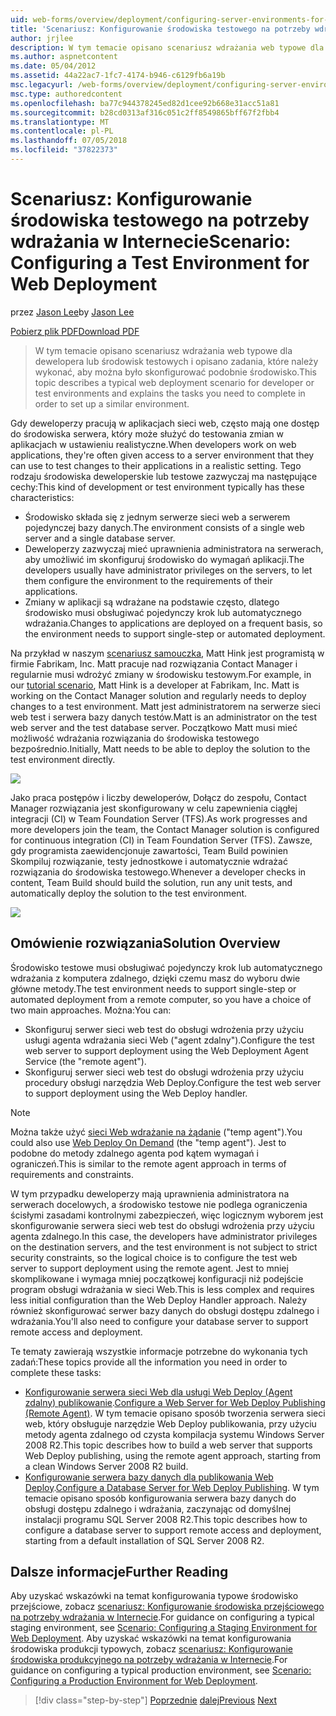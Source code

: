 ```yaml
---
uid: web-forms/overview/deployment/configuring-server-environments-for-web-deployment/scenario-configuring-a-test-environment-for-web-deployment
title: 'Scenariusz: Konfigurowanie środowiska testowego na potrzeby wdrażania w Internecie | Dokumentacja firmy Microsoft'
author: jrjlee
description: W tym temacie opisano scenariusz wdrażania web typowe dla dewelopera lub środowisk testowych i opisano zadania, które należy wykonać, aby skonfigurować zdarzenia serwisowego...
ms.author: aspnetcontent
ms.date: 05/04/2012
ms.assetid: 44a22ac7-1fc7-4174-b946-c6129fb6a19b
msc.legacyurl: /web-forms/overview/deployment/configuring-server-environments-for-web-deployment/scenario-configuring-a-test-environment-for-web-deployment
msc.type: authoredcontent
ms.openlocfilehash: ba77c944378245ed82d1cee92b668e31acc51a81
ms.sourcegitcommit: b28cd0313af316c051c2ff8549865bff67f2fbb4
ms.translationtype: MT
ms.contentlocale: pl-PL
ms.lasthandoff: 07/05/2018
ms.locfileid: "37822373"
---
```

<a name="scenario-configuring-a-test-environment-for-web-deployment"></a><span data-ttu-id="eddbb-103">Scenariusz: Konfigurowanie środowiska testowego na potrzeby wdrażania w Internecie</span><span class="sxs-lookup"><span data-stu-id="eddbb-103">Scenario: Configuring a Test Environment for Web Deployment</span></span>
====================
<span data-ttu-id="eddbb-104">przez [Jason Lee](https://github.com/jrjlee)</span><span class="sxs-lookup"><span data-stu-id="eddbb-104">by [Jason Lee](https://github.com/jrjlee)</span></span>

[<span data-ttu-id="eddbb-105">Pobierz plik PDF</span><span class="sxs-lookup"><span data-stu-id="eddbb-105">Download PDF</span></span>](https://msdnshared.blob.core.windows.net/media/MSDNBlogsFS/prod.evol.blogs.msdn.com/CommunityServer.Blogs.Components.WeblogFiles/00/00/00/63/56/8130.DeployingWebAppsInEnterpriseScenarios.pdf)

> <span data-ttu-id="eddbb-106">W tym temacie opisano scenariusz wdrażania web typowe dla dewelopera lub środowisk testowych i opisano zadania, które należy wykonać, aby można było skonfigurować podobnie środowisko.</span><span class="sxs-lookup"><span data-stu-id="eddbb-106">This topic describes a typical web deployment scenario for developer or test environments and explains the tasks you need to complete in order to set up a similar environment.</span></span>


<span data-ttu-id="eddbb-107">Gdy deweloperzy pracują w aplikacjach sieci web, często mają one dostęp do środowiska serwera, który może służyć do testowania zmian w aplikacjach w ustawieniu realistyczne.</span><span class="sxs-lookup"><span data-stu-id="eddbb-107">When developers work on web applications, they're often given access to a server environment that they can use to test changes to their applications in a realistic setting.</span></span> <span data-ttu-id="eddbb-108">Tego rodzaju środowiska deweloperskie lub testowe zazwyczaj ma następujące cechy:</span><span class="sxs-lookup"><span data-stu-id="eddbb-108">This kind of development or test environment typically has these characteristics:</span></span>

- <span data-ttu-id="eddbb-109">Środowisko składa się z jednym serwerze sieci web a serwerem pojedynczej bazy danych.</span><span class="sxs-lookup"><span data-stu-id="eddbb-109">The environment consists of a single web server and a single database server.</span></span>
- <span data-ttu-id="eddbb-110">Deweloperzy zazwyczaj mieć uprawnienia administratora na serwerach, aby umożliwić im skonfiguruj środowisko do wymagań aplikacji.</span><span class="sxs-lookup"><span data-stu-id="eddbb-110">The developers usually have administrator privileges on the servers, to let them configure the environment to the requirements of their applications.</span></span>
- <span data-ttu-id="eddbb-111">Zmiany w aplikacji są wdrażane na podstawie często, dlatego środowisko musi obsługiwać pojedynczy krok lub automatycznego wdrażania.</span><span class="sxs-lookup"><span data-stu-id="eddbb-111">Changes to applications are deployed on a frequent basis, so the environment needs to support single-step or automated deployment.</span></span>

<span data-ttu-id="eddbb-112">Na przykład w naszym [scenariusz samouczka](../deploying-web-applications-in-enterprise-scenarios/enterprise-web-deployment-scenario-overview.md), Matt Hink jest programistą w firmie Fabrikam, Inc. Matt pracuje nad rozwiązania Contact Manager i regularnie musi wdrożyć zmiany w środowisku testowym.</span><span class="sxs-lookup"><span data-stu-id="eddbb-112">For example, in our [tutorial scenario](../deploying-web-applications-in-enterprise-scenarios/enterprise-web-deployment-scenario-overview.md), Matt Hink is a developer at Fabrikam, Inc. Matt is working on the Contact Manager solution and regularly needs to deploy changes to a test environment.</span></span> <span data-ttu-id="eddbb-113">Matt jest administratorem na serwerze sieci web test i serwera bazy danych testów.</span><span class="sxs-lookup"><span data-stu-id="eddbb-113">Matt is an administrator on the test web server and the test database server.</span></span> <span data-ttu-id="eddbb-114">Początkowo Matt musi mieć możliwość wdrażania rozwiązania do środowiska testowego bezpośrednio.</span><span class="sxs-lookup"><span data-stu-id="eddbb-114">Initially, Matt needs to be able to deploy the solution to the test environment directly.</span></span>

![](scenario-configuring-a-test-environment-for-web-deployment/_static/image1.png)

<span data-ttu-id="eddbb-115">Jako praca postępów i liczby deweloperów, Dołącz do zespołu, Contact Manager rozwiązania jest skonfigurowany w celu zapewnienia ciągłej integracji (CI) w Team Foundation Server (TFS).</span><span class="sxs-lookup"><span data-stu-id="eddbb-115">As work progresses and more developers join the team, the Contact Manager solution is configured for continuous integration (CI) in Team Foundation Server (TFS).</span></span> <span data-ttu-id="eddbb-116">Zawsze, gdy programista zaewidencjonuje zawartości, Team Build powinien Skompiluj rozwiązanie, testy jednostkowe i automatycznie wdrażać rozwiązania do środowiska testowego.</span><span class="sxs-lookup"><span data-stu-id="eddbb-116">Whenever a developer checks in content, Team Build should build the solution, run any unit tests, and automatically deploy the solution to the test environment.</span></span>

![](scenario-configuring-a-test-environment-for-web-deployment/_static/image2.png)

## <a name="solution-overview"></a><span data-ttu-id="eddbb-117">Omówienie rozwiązania</span><span class="sxs-lookup"><span data-stu-id="eddbb-117">Solution Overview</span></span>

<span data-ttu-id="eddbb-118">Środowisko testowe musi obsługiwać pojedynczy krok lub automatycznego wdrażania z komputera zdalnego, dzięki czemu masz do wyboru dwie główne metody.</span><span class="sxs-lookup"><span data-stu-id="eddbb-118">The test environment needs to support single-step or automated deployment from a remote computer, so you have a choice of two main approaches.</span></span> <span data-ttu-id="eddbb-119">Można:</span><span class="sxs-lookup"><span data-stu-id="eddbb-119">You can:</span></span>

- <span data-ttu-id="eddbb-120">Skonfiguruj serwer sieci web test do obsługi wdrożenia przy użyciu usługi agenta wdrażania sieci Web ("agent zdalny").</span><span class="sxs-lookup"><span data-stu-id="eddbb-120">Configure the test web server to support deployment using the Web Deployment Agent Service (the "remote agent").</span></span>
- <span data-ttu-id="eddbb-121">Skonfiguruj serwer sieci web test do obsługi wdrożenia przy użyciu procedury obsługi narzędzia Web Deploy.</span><span class="sxs-lookup"><span data-stu-id="eddbb-121">Configure the test web server to support deployment using the Web Deploy handler.</span></span>

> [!NOTE]
> <span data-ttu-id="eddbb-122">Można także użyć [sieci Web wdrażanie na żądanie](https://technet.microsoft.com/library/ee517345(WS.10).aspx) ("temp agent").</span><span class="sxs-lookup"><span data-stu-id="eddbb-122">You could also use [Web Deploy On Demand](https://technet.microsoft.com/library/ee517345(WS.10).aspx) (the "temp agent").</span></span> <span data-ttu-id="eddbb-123">Jest to podobne do metody zdalnego agenta pod kątem wymagań i ograniczeń.</span><span class="sxs-lookup"><span data-stu-id="eddbb-123">This is similar to the remote agent approach in terms of requirements and constraints.</span></span>


<span data-ttu-id="eddbb-124">W tym przypadku deweloperzy mają uprawnienia administratora na serwerach docelowych, a środowisko testowe nie podlega ograniczenia ścisłymi zasadami kontrolnymi zabezpieczeń, więc logicznym wyborem jest skonfigurowanie serwera sieci web test do obsługi wdrożenia przy użyciu agenta zdalnego.</span><span class="sxs-lookup"><span data-stu-id="eddbb-124">In this case, the developers have administrator privileges on the destination servers, and the test environment is not subject to strict security constraints, so the logical choice is to configure the test web server to support deployment using the remote agent.</span></span> <span data-ttu-id="eddbb-125">Jest to mniej skomplikowane i wymaga mniej początkowej konfiguracji niż podejście program obsługi wdrażania w sieci Web.</span><span class="sxs-lookup"><span data-stu-id="eddbb-125">This is less complex and requires less initial configuration than the Web Deploy Handler approach.</span></span> <span data-ttu-id="eddbb-126">Należy również skonfigurować serwer bazy danych do obsługi dostępu zdalnego i wdrażania.</span><span class="sxs-lookup"><span data-stu-id="eddbb-126">You'll also need to configure your database server to support remote access and deployment.</span></span>

<span data-ttu-id="eddbb-127">Te tematy zawierają wszystkie informacje potrzebne do wykonania tych zadań:</span><span class="sxs-lookup"><span data-stu-id="eddbb-127">These topics provide all the information you need in order to complete these tasks:</span></span>

- <span data-ttu-id="eddbb-128">[Konfigurowanie serwera sieci Web dla usługi Web Deploy (Agent zdalny) publikowanie](configuring-a-web-server-for-web-deploy-publishing-remote-agent.md).</span><span class="sxs-lookup"><span data-stu-id="eddbb-128">[Configure a Web Server for Web Deploy Publishing (Remote Agent)](configuring-a-web-server-for-web-deploy-publishing-remote-agent.md).</span></span> <span data-ttu-id="eddbb-129">W tym temacie opisano sposób tworzenia serwera sieci web, który obsługuje narzędzie Web Deploy publikowania, przy użyciu metody agenta zdalnego od czysta kompilacja systemu Windows Server 2008 R2.</span><span class="sxs-lookup"><span data-stu-id="eddbb-129">This topic describes how to build a web server that supports Web Deploy publishing, using the remote agent approach, starting from a clean Windows Server 2008 R2 build.</span></span>
- <span data-ttu-id="eddbb-130">[Konfigurowanie serwera bazy danych dla publikowania Web Deploy](configuring-a-database-server-for-web-deploy-publishing.md).</span><span class="sxs-lookup"><span data-stu-id="eddbb-130">[Configure a Database Server for Web Deploy Publishing](configuring-a-database-server-for-web-deploy-publishing.md).</span></span> <span data-ttu-id="eddbb-131">W tym temacie opisano sposób konfigurowania serwera bazy danych do obsługi dostępu zdalnego i wdrażania, zaczynając od domyślnej instalacji programu SQL Server 2008 R2.</span><span class="sxs-lookup"><span data-stu-id="eddbb-131">This topic describes how to configure a database server to support remote access and deployment, starting from a default installation of SQL Server 2008 R2.</span></span>

## <a name="further-reading"></a><span data-ttu-id="eddbb-132">Dalsze informacje</span><span class="sxs-lookup"><span data-stu-id="eddbb-132">Further Reading</span></span>

<span data-ttu-id="eddbb-133">Aby uzyskać wskazówki na temat konfigurowania typowe środowisko przejściowe, zobacz [scenariusz: Konfigurowanie środowiska przejściowego na potrzeby wdrażania w Internecie](scenario-configuring-a-staging-environment-for-web-deployment.md).</span><span class="sxs-lookup"><span data-stu-id="eddbb-133">For guidance on configuring a typical staging environment, see [Scenario: Configuring a Staging Environment for Web Deployment](scenario-configuring-a-staging-environment-for-web-deployment.md).</span></span> <span data-ttu-id="eddbb-134">Aby uzyskać wskazówki na temat konfigurowania środowiska produkcji typowych, zobacz [scenariusz: Konfigurowanie środowiska produkcyjnego na potrzeby wdrażania w Internecie](scenario-configuring-a-production-environment-for-web-deployment.md).</span><span class="sxs-lookup"><span data-stu-id="eddbb-134">For guidance on configuring a typical production environment, see [Scenario: Configuring a Production Environment for Web Deployment](scenario-configuring-a-production-environment-for-web-deployment.md).</span></span>

> [!div class="step-by-step"]
> <span data-ttu-id="eddbb-135">[Poprzednie](choosing-the-right-approach-to-web-deployment.md)
> [dalej](scenario-configuring-a-staging-environment-for-web-deployment.md)</span><span class="sxs-lookup"><span data-stu-id="eddbb-135">[Previous](choosing-the-right-approach-to-web-deployment.md)
[Next](scenario-configuring-a-staging-environment-for-web-deployment.md)</span></span>
